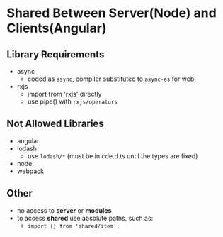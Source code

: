# Shared Between Server(Node) and Clients(Angular)
## Library Requirements
* async
  * coded as `async`, compiler substituted to `async-es` for web
* rxjs
   * import from 'rxjs' directly
   * use pipe() with `rxjs/operators`

## Not Allowed Libraries
* angular
* lodash
   * use `lodash/*` (must be in cde.d.ts until the types are fixed)
* node
* webpack

## Other
* no access to **server** or **modules**
* to access **shared** use absolute paths, such as:
   * `import {} from 'shared/item';`
